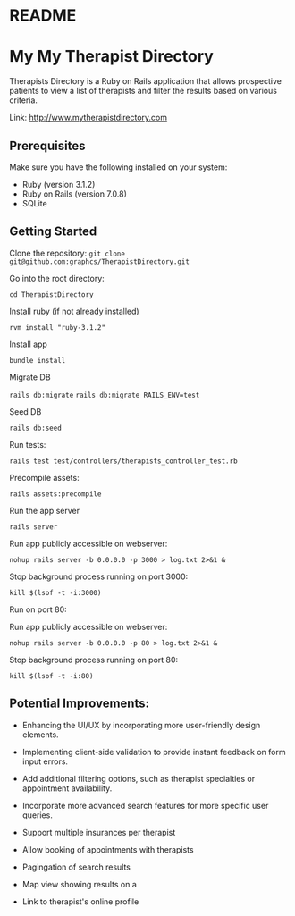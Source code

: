 # README

# My My Therapist Directory

Therapists Directory is a Ruby on Rails application that allows prospective patients to view a list of therapists and filter the results based on various criteria.

Link: http://www.mytherapistdirectory.com

## Prerequisites

Make sure you have the following installed on your system:

- Ruby (version 3.1.2)
- Ruby on Rails (version 7.0.8)
- SQLite

## Getting Started

Clone the repository: `git clone git@github.com:graphcs/TherapistDirectory.git`

Go into the root directory:

`cd TherapistDirectory`

Install ruby (if not already installed)

`rvm install "ruby-3.1.2"`

Install app

`bundle install`

Migrate DB

`rails db:migrate`
`rails db:migrate RAILS_ENV=test`
  
Seed DB

`rails db:seed`

Run tests:

`rails test test/controllers/therapists_controller_test.rb`

Precompile assets:

`rails assets:precompile`

Run the app server

`rails server`

Run app publicly accessible on webserver:

`nohup rails server -b 0.0.0.0 -p 3000 > log.txt 2>&1 &`

Stop background process running on port 3000:

`kill $(lsof -t -i:3000)`

Run on port 80:

Run app publicly accessible on webserver:

`nohup rails server -b 0.0.0.0 -p 80 > log.txt 2>&1 &`

Stop background process running on port 80:

`kill $(lsof -t -i:80)`


## Potential Improvements:

- Enhancing the UI/UX by incorporating more user-friendly design elements.

- Implementing client-side validation to provide instant feedback on form input errors.

- Add additional filtering options, such as therapist specialties or appointment availability.

- Incorporate more advanced search features for more specific user queries.

- Support multiple insurances per therapist

- Allow booking of appointments with therapists

- Pagingation of search results

- Map view showing results on a 

- Link to therapist's online profile
